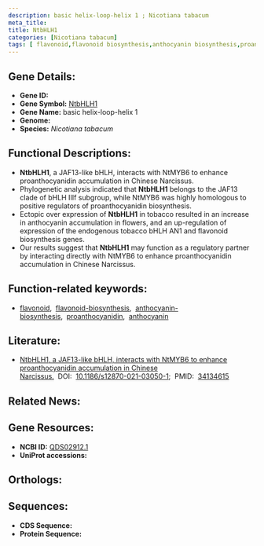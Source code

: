 ```yaml
---
description: basic helix-loop-helix 1 ; Nicotiana tabacum
meta_title:
title: NtbHLH1
categories: [Nicotiana tabacum]
tags: [ flavonoid,flavonoid biosynthesis,anthocyanin biosynthesis,proanthocyanidin,anthocyanin ]
---
```


## Gene Details:
- **Gene ID:** []()
- **Gene Symbol:** <u>NtbHLH1</u>
- **Gene Name:** basic helix-loop-helix 1
- **Genome:** []()
- **Species:** *Nicotiana tabacum*

## Functional Descriptions:
   - **NtbHLH1**, a JAF13-like bHLH, interacts with NtMYB6 to enhance proanthocyanidin accumulation in Chinese Narcissus.
   - Phylogenetic analysis indicated that **NtbHLH1** belongs to the JAF13 clade of bHLH IIIf subgroup, while NtMYB6 was highly homologous to positive regulators of proanthocyanidin biosynthesis.
   - Ectopic over expression of **NtbHLH1** in tobacco resulted in an increase in anthocyanin accumulation in flowers, and an up-regulation of expression of the endogenous tobacco bHLH AN1 and flavonoid biosynthesis genes.
   - Our results suggest that **NtbHLH1** may function as a regulatory partner by interacting directly with NtMYB6 to enhance proanthocyanidin accumulation in Chinese Narcissus.

## Function-related keywords:
   - [flavonoid](/tags/flavonoid/),&nbsp;&nbsp;[flavonoid-biosynthesis](/tags/flavonoid-biosynthesis/),&nbsp;&nbsp;[anthocyanin-biosynthesis](/tags/anthocyanin-biosynthesis/),&nbsp;&nbsp;[proanthocyanidin](/tags/proanthocyanidin/),&nbsp;&nbsp;[anthocyanin](/tags/anthocyanin/)

## Literature:
   - [NtbHLH1, a JAF13-like bHLH, interacts with NtMYB6 to enhance proanthocyanidin accumulation in Chinese Narcissus.](https://doi.org/10.1186/s12870-021-03050-1)&nbsp;&nbsp;DOI:&nbsp;&nbsp;[10.1186/s12870-021-03050-1](https://doi.org/10.1186/s12870-021-03050-1);&nbsp;&nbsp;PMID:&nbsp;&nbsp;[34134615](https://pubmed.ncbi.nlm.nih.gov/34134615/)

## Related News:

## Gene Resources:
- **NCBI ID:**  [QDS02912.1](https://www.ncbi.nlm.nih.gov/gene/?term=QDS02912.1)
- **UniProt accessions:**  [](https://www.uniprot.org/uniprotkb//entry)

## Orthologs:

## Sequences:
- **CDS Sequence:**
- **Protein Sequence:**

